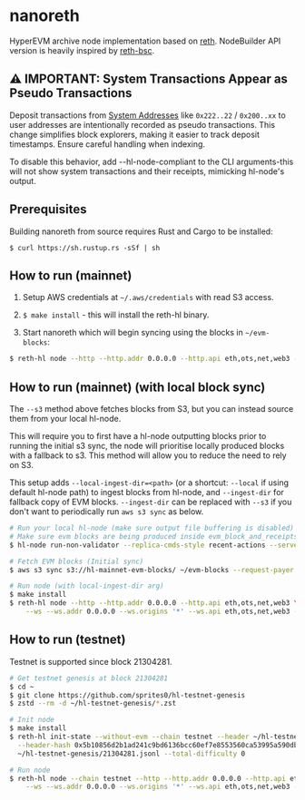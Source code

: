 # nanoreth

HyperEVM archive node implementation based on [reth](https://github.com/paradigmxyz/reth).
NodeBuilder API version is heavily inspired by [reth-bsc](https://github.com/loocapro/reth-bsc).

## ⚠️ IMPORTANT: System Transactions Appear as Pseudo Transactions

Deposit transactions from [System Addresses](https://hyperliquid.gitbook.io/hyperliquid-docs/for-developers/hyperevm/hypercore-less-than-greater-than-hyperevm-transfers#system-addresses) like `0x222..22` / `0x200..xx` to user addresses are intentionally recorded as pseudo transactions.
This change simplifies block explorers, making it easier to track deposit timestamps.
Ensure careful handling when indexing.

To disable this behavior, add --hl-node-compliant to the CLI arguments-this will not show system transactions and their receipts, mimicking hl-node's output.

## Prerequisites

Building nanoreth from source requires Rust and Cargo to be installed:

`$ curl https://sh.rustup.rs -sSf | sh`

## How to run (mainnet)

1) Setup AWS credentials at `~/.aws/credentials` with read S3 access.

2) `$ make install` - this will install the reth-hl binary.

3) Start nanoreth which will begin syncing using the blocks in `~/evm-blocks`:

```sh
$ reth-hl node --http --http.addr 0.0.0.0 --http.api eth,ots,net,web3 --ws --ws.addr 0.0.0.0 --ws.origins '*' --ws.api eth,ots,net,web3 --s3 --ws.port 8545
```

## How to run (mainnet) (with local block sync)

The `--s3` method above fetches blocks from S3, but you can instead source them from your local hl-node.

This will require you to first have a hl-node outputting blocks prior to running the initial s3 sync,
the node will prioritise locally produced blocks with a fallback to s3.
This method will allow you to reduce the need to rely on S3.

This setup adds `--local-ingest-dir=<path>` (or a shortcut: `--local` if using default hl-node path) to ingest blocks from hl-node, and `--ingest-dir` for fallback copy of EVM blocks. `--ingest-dir` can be replaced with `--s3` if you don't want to
periodically run `aws s3 sync` as below.

```sh
# Run your local hl-node (make sure output file buffering is disabled)
# Make sure evm blocks are being produced inside evm_block_and_receipts
$ hl-node run-non-validator --replica-cmds-style recent-actions --serve-eth-rpc --disable-output-file-buffering

# Fetch EVM blocks (Initial sync)
$ aws s3 sync s3://hl-mainnet-evm-blocks/ ~/evm-blocks --request-payer requester # one-time

# Run node (with local-ingest-dir arg)
$ make install
$ reth-hl node --http --http.addr 0.0.0.0 --http.api eth,ots,net,web3 \
    --ws --ws.addr 0.0.0.0 --ws.origins '*' --ws.api eth,ots,net,web3 --ingest-dir ~/evm-blocks --local-ingest-dir <path-to-your-hl-node-evm-blocks-dir> --ws.port 8545
```

## How to run (testnet)

Testnet is supported since block 21304281.

```sh
# Get testnet genesis at block 21304281
$ cd ~
$ git clone https://github.com/sprites0/hl-testnet-genesis
$ zstd --rm -d ~/hl-testnet-genesis/*.zst

# Init node
$ make install
$ reth-hl init-state --without-evm --chain testnet --header ~/hl-testnet-genesis/21304281.rlp \
  --header-hash 0x5b10856d2b1ad241c9bd6136bcc60ef7e8553560ca53995a590db65f809269b4 \
  ~/hl-testnet-genesis/21304281.jsonl --total-difficulty 0 

# Run node
$ reth-hl node --chain testnet --http --http.addr 0.0.0.0 --http.api eth,ots,net,web3 \
    --ws --ws.addr 0.0.0.0 --ws.origins '*' --ws.api eth,ots,net,web3 --ingest-dir ~/evm-blocks --ws.port 8546
```
